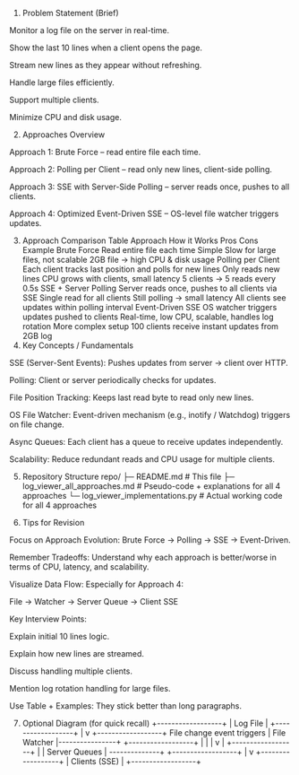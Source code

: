1. Problem Statement (Brief)

Monitor a log file on the server in real-time.

Show the last 10 lines when a client opens the page.

Stream new lines as they appear without refreshing.

Handle large files efficiently.

Support multiple clients.

Minimize CPU and disk usage.

2. Approaches Overview

Approach 1: Brute Force – read entire file each time.

Approach 2: Polling per Client – read only new lines, client-side polling.

Approach 3: SSE with Server-Side Polling – server reads once, pushes to all clients.

Approach 4: Optimized Event-Driven SSE – OS-level file watcher triggers updates.

3. Approach Comparison Table
Approach	How it Works	Pros	Cons	Example
Brute Force	Read entire file each time	Simple	Slow for large files, not scalable	2GB file → high CPU & disk usage
Polling per Client	Each client tracks last position and polls for new lines	Only reads new lines	CPU grows with clients, small latency	5 clients → 5 reads every 0.5s
SSE + Server Polling	Server reads once, pushes to all clients via SSE	Single read for all clients	Still polling → small latency	All clients see updates within polling interval
Event-Driven SSE	OS watcher triggers updates pushed to clients	Real-time, low CPU, scalable, handles log rotation	More complex setup	100 clients receive instant updates from 2GB log
4. Key Concepts / Fundamentals

SSE (Server-Sent Events): Pushes updates from server → client over HTTP.

Polling: Client or server periodically checks for updates.

File Position Tracking: Keeps last read byte to read only new lines.

OS File Watcher: Event-driven mechanism (e.g., inotify / Watchdog) triggers on file change.

Async Queues: Each client has a queue to receive updates independently.

Scalability: Reduce redundant reads and CPU usage for multiple clients.

5. Repository Structure
repo/
├─ README.md                   # This file
├─ log_viewer_all_approaches.md  # Pseudo-code + explanations for all 4 approaches
└─ log_viewer_implementations.py # Actual working code for all 4 approaches

6. Tips for Revision

Focus on Approach Evolution: Brute Force → Polling → SSE → Event-Driven.

Remember Tradeoffs: Understand why each approach is better/worse in terms of CPU, latency, and scalability.

Visualize Data Flow: Especially for Approach 4:

File → Watcher → Server Queue → Client SSE

Key Interview Points:

Explain initial 10 lines logic.

Explain how new lines are streamed.

Discuss handling multiple clients.

Mention log rotation handling for large files.

Use Table + Examples: They stick better than long paragraphs.

7. Optional Diagram (for quick recall)
+------------------+
|   Log File       |
+------------------+
          |
          v
+------------------+     File change event triggers
|  File Watcher    |----------------+
+------------------+                |
          |                         |
          v                         |
+------------------+                |
|  Server Queues   | --------------+
+------------------+
          |
          v
+------------------+
|  Clients (SSE)   |
+------------------+
